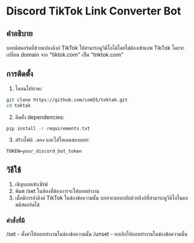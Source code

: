 # Discord TikTok Link Converter Bot

## คำอธิบาย
บอทดิสคอร์ดที่ช่วยแปลงลิงก์ TikTok ให้สามารถดูวิดีโอได้โดยไม่ต้องเข้าแอพ TikTok โดยจะเปลี่ยน domain จาก "tiktok.com" เป็น "tnktok.com"

## การติดตั้ง
1. โคลนโปรเจค:
```bash
git clone https://github.com/com55/toktak.git
cd toktak
```

2. ติดตั้ง dependencies:
```bash
pip install -r requirements.txt
```

3. สร้างไฟล์ `.env` และใส่โทเคนของบอท:
```
TOKEN=your_discord_bot_token
```

## วิธีใช้
1. เชิญบอทเข้าเซิร์ฟ
2. พิมพ์ /set ในห้องที่ต้องการจะให้บอททำงาน
3. เมื่อมีการส่งลิงค์ TikTok ในช่องข้อความนั้น บอทจะตอบกลับด้วยลิงก์ที่สามารถดูวิดิโอในแอพดิสคอร์ดได้

### คำสั่งที่มี
/set - ตั้งค่าให้บอททำงานในช่องข้อความนั้น
/unset - ยกเลิกให้บอททำงานในช่องข้อความนั้น
